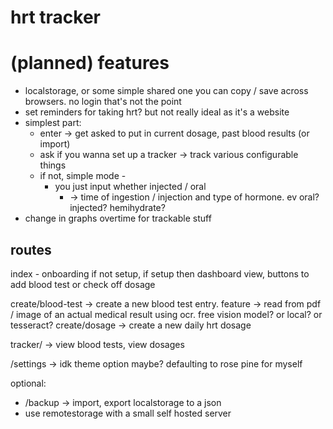 # hrt tracker
# (planned) features
* localstorage, or some simple shared one you can copy / save across browsers. no login that's not the point
* set reminders for taking hrt? but not really ideal as it's a website
* simplest part:
	* enter → get asked to put in current dosage, past blood results (or import)
	* ask if you wanna set up a tracker → track various configurable things
	* if not, simple mode -
		* you just input whether injected / oral
			* → time of ingestion / injection and type of hormone. ev oral? injected? hemihydrate?
* change in graphs overtime for trackable stuff

## routes
index - onboarding if not setup, if setup then dashboard view, buttons to add blood test or check off dosage

create/blood-test → create a new blood test entry. feature → read from pdf / image of an actual medical result using ocr. free vision model? or local? or tesseract?
create/dosage → create a new daily hrt dosage

tracker/ → view blood tests, view dosages

/settings → idk theme option maybe? defaulting to rose pine for myself

optional:
* /backup → import, export localstorage to a json
* use remotestorage with a small self hosted server
